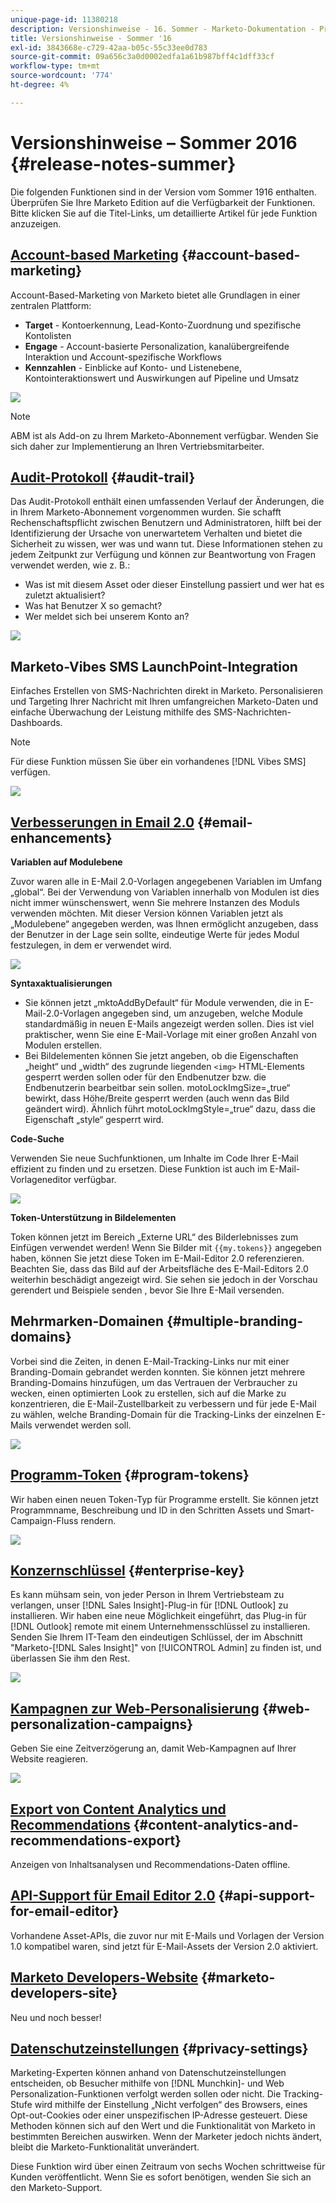 ```yaml
---
unique-page-id: 11380218
description: Versionshinweise - 16. Sommer - Marketo-Dokumentation - Produktdokumentation
title: Versionshinweise - Sommer '16
exl-id: 3843668e-c729-42aa-b05c-55c33ee0d783
source-git-commit: 09a656c3a0d0002edfa1a61b987bff4c1dff33cf
workflow-type: tm+mt
source-wordcount: '774'
ht-degree: 4%

---
```


# Versionshinweise – Sommer 2016 {#release-notes-summer}

Die folgenden Funktionen sind in der Version vom Sommer 1916 enthalten. Überprüfen Sie Ihre Marketo Edition auf die Verfügbarkeit der Funktionen. Bitte klicken Sie auf die Titel-Links, um detaillierte Artikel für jede Funktion anzuzeigen.

## [Account-based Marketing](https://docs.marketo.com/display/docs/account+based+marketing) {#account-based-marketing}

Account-Based-Marketing von Marketo bietet alle Grundlagen in einer zentralen Plattform:

* **Target** - Kontoerkennung, Lead-Konto-Zuordnung und spezifische Kontolisten
* **Engage** - Account-basierte Personalization, kanalübergreifende Interaktion und Account-spezifische Workflows
* **Kennzahlen** - Einblicke auf Konto- und Listenebene, Kontointeraktionswert und Auswirkungen auf Pipeline und Umsatz

![](assets/abm-5-acme.png)

>[!NOTE]
>
>ABM ist als Add-on zu Ihrem Marketo-Abonnement verfügbar. Wenden Sie sich daher zur Implementierung an Ihren Vertriebsmitarbeiter.

## [Audit-Protokoll](/help/marketo/product-docs/administration/audit-trail/audit-trail-overview.md) {#audit-trail}

Das Audit-Protokoll enthält einen umfassenden Verlauf der Änderungen, die in Ihrem Marketo-Abonnement vorgenommen wurden. Sie schafft Rechenschaftspflicht zwischen Benutzern und Administratoren, hilft bei der Identifizierung der Ursache von unerwartetem Verhalten und bietet die Sicherheit zu wissen, wer was und wann tut. Diese Informationen stehen zu jedem Zeitpunkt zur Verfügung und können zur Beantwortung von Fragen verwendet werden, wie z. B.:

* Was ist mit diesem Asset oder dieser Einstellung passiert und wer hat es zuletzt aktualisiert?
* Was hat Benutzer X so gemacht?
* Wer meldet sich bei unserem Konto an?

![](assets/audit-trail.png)

## Marketo-Vibes SMS LaunchPoint-Integration

Einfaches Erstellen von SMS-Nachrichten direkt in Marketo. Personalisieren und Targeting Ihrer Nachricht mit Ihren umfangreichen Marketo-Daten und einfache Überwachung der Leistung mithilfe des SMS-Nachrichten-Dashboards.

>[!NOTE]
>
>Für diese Funktion müssen Sie über ein vorhandenes [!DNL Vibes SMS] verfügen.

![](assets/vibes-sms2.png)

## [Verbesserungen in Email 2.0](/help/marketo/product-docs/email-marketing/general/email-editor-2/email-editor-v2-0-overview.md) {#email-enhancements}

**Variablen auf Modulebene**

Zuvor waren alle in E-Mail 2.0-Vorlagen angegebenen Variablen im Umfang „global“. Bei der Verwendung von Variablen innerhalb von Modulen ist dies nicht immer wünschenswert, wenn Sie mehrere Instanzen des Moduls verwenden möchten. Mit dieser Version können Variablen jetzt als „Modulebene“ angegeben werden, was Ihnen ermöglicht anzugeben, dass der Benutzer in der Lage sein sollte, eindeutige Werte für jedes Modul festzulegen, in dem er verwendet wird.

![](assets/module-level-variables.png)

**Syntaxaktualisierungen**

* Sie können jetzt „mktoAddByDefault“ für Module verwenden, die in E-Mail-2.0-Vorlagen angegeben sind, um anzugeben, welche Module standardmäßig in neuen E-Mails angezeigt werden sollen. Dies ist viel praktischer, wenn Sie eine E-Mail-Vorlage mit einer großen Anzahl von Modulen erstellen.
* Bei Bildelementen können Sie jetzt angeben, ob die Eigenschaften „height“ und „width“ des zugrunde liegenden `<img>` HTML-Elements gesperrt werden sollen oder für den Endbenutzer bzw. die Endbenutzerin bearbeitbar sein sollen. motoLockImgSize=„true“ bewirkt, dass Höhe/Breite gesperrt werden (auch wenn das Bild geändert wird). Ähnlich führt motoLockImgStyle=„true“ dazu, dass die Eigenschaft „style“ gesperrt wird.

**Code-Suche**

Verwenden Sie neue Suchfunktionen, um Inhalte im Code Ihrer E-Mail effizient zu finden und zu ersetzen. Diese Funktion ist auch im E-Mail-Vorlageneditor verfügbar.

![](assets/2nd-screenshot.png)

**Token-Unterstützung in Bildelementen**

Token können jetzt im Bereich „Externe URL“ des Bilderlebnisses zum Einfügen verwendet werden! Wenn Sie Bilder mit `{{my.tokens}}` angegeben haben, können Sie jetzt diese Token im E-Mail-Editor 2.0 referenzieren. Beachten Sie, dass das Bild auf der Arbeitsfläche des E-Mail-Editors 2.0 weiterhin beschädigt angezeigt wird. Sie sehen sie jedoch in der Vorschau gerendert und Beispiele senden , bevor Sie Ihre E-Mail versenden.

## Mehrmarken-Domainen {#multiple-branding-domains}

Vorbei sind die Zeiten, in denen E-Mail-Tracking-Links nur mit einer Branding-Domain gebrandet werden konnten. Sie können jetzt mehrere Branding-Domains hinzufügen, um das Vertrauen der Verbraucher zu wecken, einen optimierten Look zu erstellen, sich auf die Marke zu konzentrieren, die E-Mail-Zustellbarkeit zu verbessern und für jede E-Mail zu wählen, welche Branding-Domain für die Tracking-Links der einzelnen E-Mails verwendet werden soll.

![](assets/multiple-branding-domains.png)

## [Programm-Token](/help/marketo/product-docs/demand-generation/landing-pages/personalizing-landing-pages/tokens-overview.md) {#program-tokens}

Wir haben einen neuen Token-Typ für Programme erstellt. Sie können jetzt Programmname, Beschreibung und ID in den Schritten Assets und Smart-Campaign-Fluss rendern.

![](assets/program-tokens.png)

## [Konzernschlüssel](/help/marketo/product-docs/marketo-sales-insight/msi-outlook-plugin/authorize-the-marketo-outlook-plugin.md) {#enterprise-key}

Es kann mühsam sein, von jeder Person in Ihrem Vertriebsteam zu verlangen, unser [!DNL Sales Insight]-Plug-in für [!DNL Outlook] zu installieren. Wir haben eine neue Möglichkeit eingeführt, das Plug-in für [!DNL Outlook] remote mit einem Unternehmensschlüssel zu installieren. Senden Sie Ihrem IT-Team den eindeutigen Schlüssel, der im Abschnitt &quot;Marketo-[!DNL Sales Insight]&quot; von [!UICONTROL Admin] zu finden ist, und überlassen Sie ihm den Rest.

![](assets/enterprise-key.png)

## [Kampagnen zur Web-Personalisierung](/help/marketo/product-docs/web-personalization/working-with-web-campaigns/create-a-new-dialog-web-campaign.md) {#web-personalization-campaigns}

Geben Sie eine Zeitverzögerung an, damit Web-Kampagnen auf Ihrer Website reagieren.

![](assets/dialog-campaign-delay.png)

## [Export von Content Analytics und Recommendations](/help/marketo/product-docs/web-personalization/understanding-web-personalization/understanding-content-analytics.md) {#content-analytics-and-recommendations-export}

Anzeigen von Inhaltsanalysen und Recommendations-Daten offline.

## [API-Support für Email Editor 2.0](https://developers.marketo.com/documentation/asset-api/) {#api-support-for-email-editor}

Vorhandene Asset-APIs, die zuvor nur mit E-Mails und Vorlagen der Version 1.0 kompatibel waren, sind jetzt für E-Mail-Assets der Version 2.0 aktiviert.

## [Marketo Developers-Website](https://developers.marketo.com/) {#marketo-developers-site}

Neu und noch besser!

## [Datenschutzeinstellungen](/help/marketo/product-docs/administration/settings/understanding-privacy-settings.md) {#privacy-settings}

Marketing-Experten können anhand von Datenschutzeinstellungen entscheiden, ob Besucher mithilfe von [!DNL Munchkin]- und Web Personalization-Funktionen verfolgt werden sollen oder nicht. Die Tracking-Stufe wird mithilfe der Einstellung „Nicht verfolgen“ des Browsers, eines Opt-out-Cookies oder einer unspezifischen IP-Adresse gesteuert. Diese Methoden können sich auf den Wert und die Funktionalität von Marketo in bestimmten Bereichen auswirken. Wenn der Marketer jedoch nichts ändert, bleibt die Marketo-Funktionalität unverändert.

Diese Funktion wird über einen Zeitraum von sechs Wochen schrittweise für Kunden veröffentlicht. Wenn Sie es sofort benötigen, wenden Sie sich an den Marketo-Support.
